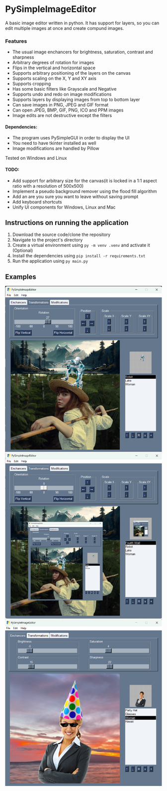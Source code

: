 # PySimpleImageEditor

A basic image editor written in python. It has support for layers, so you can edit multiple images at once and create compund images.

### Features

* Тhe usual image enchancers for brightness, saturation, contrast and sharpness
* Arbitrary degrees of rotation for images
* Flips in the vertical and horizontal space
* Supports arbitrary positioning of the layers on the canvas
* Supports scaling on the X, Y and XY axis
* Supports cropping
* Has some basic filters like Grayscale and Negative
* Supports undo and redo on image modifications
* Supports layers by displaying images from top to bottom layer
* Can save images in PNG, JPEG and GIF format
* Can open JPEG, BMP, GIF, PNG, ICO and PPM images
* Image edits are not destructive except the filters

#### Dependencies:

* The program uses PySimpleGUI in order to display the UI
* You need to have tkinter installed as well
* Image modifications are handled by Pillow

Tested on Windows and Linux

#### TODO:

* Add support for arbitrary size for the canvas(it is locked in a 1:1 aspect ratio with a resolution of 500x500)
* Implement a pseudo background remover using the flood fill algorithm
* Add an are you sure you want to leave without saving prompt
* Add keyboard shortcuts
* Unify UI components for Windows, Linux and Mac

## Instructions on running the application

1. Download the source code/clone the repository
2. Navigate to the project's directory
3. Create a virtual environment using `py -m venv .venv` and activate it (Optional)
4. Install the dependencies using `pip install -r requirements.txt`
5. Run the application using `py main.py`

## Examples

![Ex1](misc/1.png)
![Ex2](misc/2.png)
![Ex3](misc/3.png)
